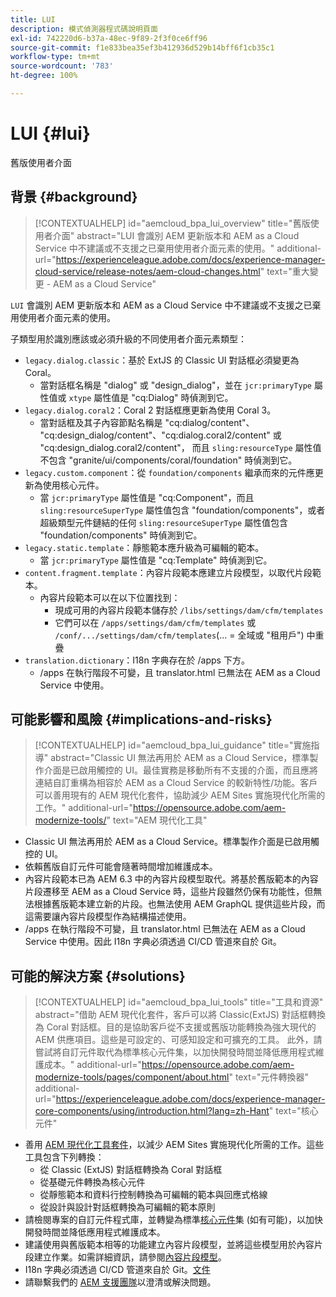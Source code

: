 ```yaml
---
title: LUI
description: 模式偵測器程式碼說明頁面
exl-id: 742220d6-b37a-48ec-9f89-2f3f0ce6ff96
source-git-commit: f1e833bea35ef3b412936d529b14bff6f1cb35c1
workflow-type: tm+mt
source-wordcount: '783'
ht-degree: 100%

---
```


# LUI {#lui}

舊版使用者介面

## 背景 {#background}

>[!CONTEXTUALHELP]
>id="aemcloud_bpa_lui_overview"
>title="舊版使用者介面"
>abstract="LUI 會識別 AEM 更新版本和 AEM as a Cloud Service 中不建議或不支援之已棄用使用者介面元素的使用。"
>additional-url="https://experienceleague.adobe.com/docs/experience-manager-cloud-service/release-notes/aem-cloud-changes.html" text="重大變更 - AEM as a Cloud Service"

`LUI` 會識別 AEM 更新版本和 AEM as a Cloud Service 中不建議或不支援之已棄用使用者介面元素的使用。

子類型用於識別應該或必須升級的不同使用者介面元素類型：

* `legacy.dialog.classic`：基於 ExtJS 的 Classic UI 對話框必須變更為 Coral。
   * 當對話框名稱是 &quot;dialog&quot; 或 &quot;design_dialog&quot;，並在
`jcr:primaryType` 屬性值或 `xtype` 屬性值是 &quot;cq:Dialog&quot; 時偵測到它。
* `legacy.dialog.coral2`：Coral 2 對話框應更新為使用 Coral 3。
   * 當對話框及其子內容節點名稱是 &quot;cq:dialog/content&quot;、
&quot;cq:design_dialog/content&quot;、&quot;cq:dialog.coral2/content&quot; 或 &quot;cq:design_dialog.coral2/content&quot;，
而且 `sling:resourceType` 屬性值不包含
&quot;granite/ui/components/coral/foundation&quot; 時偵測到它。
* `legacy.custom.component`：從 `foundation/components` 繼承而來的元件應更新為使用核心元件。
   * 當 `jcr:primaryType` 屬性值是 &quot;cq:Component&quot;，而且
     `sling:resourceSuperType` 屬性值包含 &quot;foundation/components&quot;，或者超級類型元件鏈結的任何
     `sling:resourceSuperType` 屬性值包含 &quot;foundation/components&quot; 時偵測到它。
* `legacy.static.template`：靜態範本應升級為可編輯的範本。
   * 當 `jcr:primaryType` 屬性值是 &quot;cq:Template&quot; 時偵測到它。
* `content.fragment.template`：內容片段範本應建立片段模型，以取代片段範本。
   * 內容片段範本可以在以下位置找到：
      * 現成可用的內容片段範本儲存於 `/libs/settings/dam/cfm/templates`
      * 它們可以在 `/apps/settings/dam/cfm/templates` 或 `/conf/.../settings/dam/cfm/templates`(... = 全域或 &quot;租用戶&quot;) 中重疊
* `translation.dictionary`：I18n 字典存在於 /apps 下方。
   * /apps 在執行階段不可變，且 translator.html 已無法在 AEM as a Cloud Service 中使用。

## 可能影響和風險 {#implications-and-risks}

>[!CONTEXTUALHELP]
>id="aemcloud_bpa_lui_guidance"
>title="實施指導"
>abstract="Classic UI 無法再用於 AEM as a Cloud Service，標準製作介面是已啟用觸控的 UI。最佳實務是移動所有不支援的介面，而且應將連結自訂重構為相容於 AEM as a Cloud Service 的較新特性/功能。客戶可以善用現有的 AEM 現代化套件，協助減少 AEM Sites 實施現代化所需的工作。"
>additional-url="https://opensource.adobe.com/aem-modernize-tools/" text="AEM 現代化工具"

* Classic UI 無法再用於 AEM as a Cloud Service。標準製作介面是已啟用觸控的 UI。
* 依賴舊版自訂元件可能會隨著時間增加維護成本。
* 內容片段範本已為 AEM 6.3 中的內容片段模型取代。將基於舊版範本的內容片段遷移至 AEM as a Cloud Service 時，這些片段雖然仍保有功能性，但無法根據舊版範本建立新的片段。也無法使用 AEM GraphQL 提供這些片段，而這需要讓內容片段模型作為結構描述使用。
* /apps 在執行階段不可變，且 translator.html 已無法在 AEM as a Cloud Service 中使用。因此 I18n 字典必須透過 CI/CD 管道來自於 Git。

## 可能的解決方案 {#solutions}

>[!CONTEXTUALHELP]
>id="aemcloud_bpa_lui_tools"
>title="工具和資源"
>abstract="借助 AEM 現代化套件，客戶可以將 Classic(ExtJS) 對話框轉換為 Coral 對話框。目的是協助客戶從不支援或舊版功能轉換為強大現代的 AEM 供應項目。這些是可設定的、可感知設定和可擴充的工具。 此外，請嘗試將自訂元件取代為標準核心元件集，以加快開發時間並降低應用程式維護成本。"
>additional-url="https://opensource.adobe.com/aem-modernize-tools/pages/component/about.html" text="元件轉換器"
>additional-url="https://experienceleague.adobe.com/docs/experience-manager-core-components/using/introduction.html?lang=zh-Hant" text="核心元件"

* 善用 [AEM 現代化工具套件](https://opensource.adobe.com/aem-modernize-tools/)，以減少 AEM Sites 實施現代化所需的工作。這些工具包含下列轉換：
   * 從 Classic (ExtJS) 對話框轉換為 Coral 對話框
   * 從基礎元件轉換為核心元件
   * 從靜態範本和資料行控制轉換為可編輯的範本與回應式格線
   * 從設計與設計對話框轉換為可編輯的範本原則
* 請檢閱專案的自訂元件程式庫，並轉變為標準[核心元件](https://experienceleague.adobe.com/docs/experience-manager-core-components/using/introduction.html?lang=zh-Hant)集 (如有可能)，以加快開發時間並降低應用程式維護成本。
* 建議使用與舊版範本相等的功能建立內容片段模型，並將這些模型用於內容片段建立作業。如需詳細資訊，請參閱[內容片段模型](https://experienceleague.adobe.com/docs/experience-manager-65/assets/content-fragments/content-fragments-models.html?lang=zh-Hant)。
* I18n 字典必須透過 CI/CD 管道來自於 Git。[文件](https://experienceleague.adobe.com/docs/experience-manager-cloud-service/content/release-notes/aem-cloud-changes.html?lang=zh-Hant#apps-libs-immutable)
* 請聯繫我們的 [AEM 支援團隊](https://helpx.adobe.com/tw/enterprise/using/support-for-experience-cloud.html)以澄清或解決問題。
